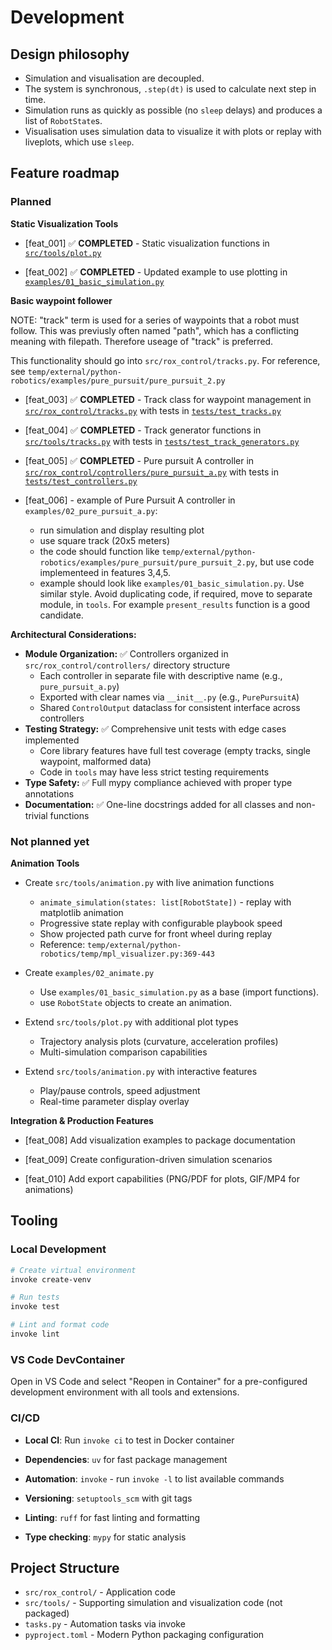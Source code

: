 # Development

## Design philosophy

* Simulation and visualisation are decoupled.
* The system is synchronous, `.step(dt)` is used to calculate next step in time.
* Simulation runs as quickly as possible (no `sleep` delays) and produces a list of `RobotState`s.
* Visualisation uses simulation data to visualize it with plots or replay with liveplots, which use `sleep`.

## Feature roadmap

### Planned
**Static Visualization Tools**

* [feat_001] ✅ **COMPLETED** - Static visualization functions in [`src/tools/plot.py`](src/tools/plot.py)

* [feat_002] ✅ **COMPLETED** - Updated example to use plotting in [`examples/01_basic_simulation.py`](examples/01_basic_simulation.py)

**Basic waypoint follower**

NOTE: "track" term is used for a series of waypoints that a robot must follow. This was previusly
often named "path", which has a conflicting meaning with filepath. Therefore useage of "track" is preferred.

This functionality should go into `src/rox_control/tracks.py`.
For reference, see `temp/external/python-robotics/examples/pure_pursuit/pure_pursuit_2.py`

* [feat_003] ✅ **COMPLETED** - Track class for waypoint management in [`src/rox_control/tracks.py`](src/rox_control/tracks.py) with tests in [`tests/test_tracks.py`](tests/test_tracks.py)

* [feat_004] ✅ **COMPLETED** - Track generator functions in [`src/tools/tracks.py`](src/tools/tracks.py) with tests in [`tests/test_track_generators.py`](tests/test_track_generators.py)

* [feat_005] ✅ **COMPLETED** - Pure pursuit A controller in [`src/rox_control/controllers/pure_pursuit_a.py`](src/rox_control/controllers/pure_pursuit_a.py) with tests in [`tests/test_controllers.py`](tests/test_controllers.py)

* [feat_006] - example of Pure Pursuit A controller in `examples/02_pure_pursuit_a.py`:
  - run simulation and display resulting plot
  - use square track (20x5 meters)
  - the code should function like `temp/external/python-robotics/examples/pure_pursuit/pure_pursuit_2.py`, but use code implementeed in features 3,4,5.
  - example should look like `examples/01_basic_simulation.py`. Use similar style. Avoid duplicating code, if required, move to separate module, in `tools`. For example `present_results` function is a good candidate.

**Architectural Considerations:**
- **Module Organization:** ✅ Controllers organized in `src/rox_control/controllers/` directory structure
  - Each controller in separate file with descriptive name (e.g., `pure_pursuit_a.py`)
  - Exported with clear names via `__init__.py` (e.g., `PurePursuitA`)
  - Shared `ControlOutput` dataclass for consistent interface across controllers
- **Testing Strategy:** ✅ Comprehensive unit tests with edge cases implemented
  - Core library features have full test coverage (empty tracks, single waypoint, malformed data)
  - Code in `tools` may have less strict testing requirements
- **Type Safety:** ✅ Full mypy compliance achieved with proper type annotations
- **Documentation:** ✅ One-line docstrings added for all classes and non-trivial functions



### Not planned yet

**Animation Tools**

* Create `src/tools/animation.py` with live animation functions
    - `animate_simulation(states: list[RobotState])` - replay with matplotlib animation
    - Progressive state replay with configurable playbook speed
    - Show projected path curve for front wheel during replay
    - Reference: `temp/external/python-robotics/temp/mpl_visualizer.py:369-443`


* Create `examples/02_animate.py`
    - Use `examples/01_basic_simulation.py` as a base (import functions).
    - use `RobotState` objects to create an animation.



*  Extend `src/tools/plot.py` with additional plot types
    - Trajectory analysis plots (curvature, acceleration profiles)
    - Multi-simulation comparison capabilities

* Extend `src/tools/animation.py` with interactive features
    - Play/pause controls, speed adjustment
    - Real-time parameter display overlay

**Integration & Production Features**

* [feat_008] Add visualization examples to package documentation

* [feat_009] Create configuration-driven simulation scenarios

* [feat_010] Add export capabilities (PNG/PDF for plots, GIF/MP4 for animations)


## Tooling

### Local Development
```bash
# Create virtual environment
invoke create-venv

# Run tests
invoke test

# Lint and format code
invoke lint
```

### VS Code DevContainer
Open in VS Code and select "Reopen in Container" for a pre-configured development environment with all tools and extensions.

### CI/CD

* **Local CI**: Run `invoke ci` to test in Docker container


* **Dependencies**: `uv` for fast package management
* **Automation**: `invoke` - run `invoke -l` to list available commands
* **Versioning**: `setuptools_scm` with git tags
* **Linting**: `ruff` for fast linting and formatting
* **Type checking**: `mypy` for static analysis

## Project Structure

* `src/rox_control/` - Application code
* `src/tools/` - Supporting simulation and visualization code (not packaged)
* `tasks.py` - Automation tasks via invoke
* `pyproject.toml` - Modern Python packaging configuration

